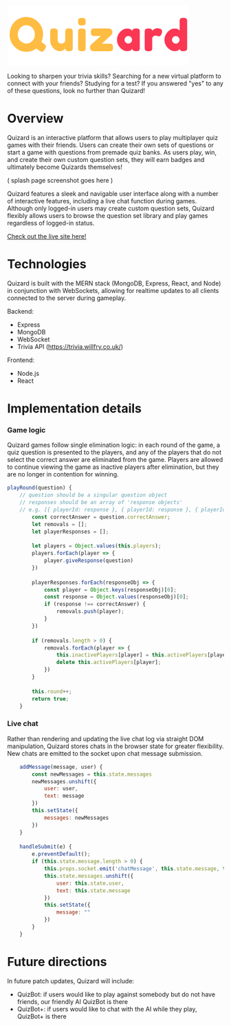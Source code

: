 ![logo](/frontend/src/assets/images/quizard-logo.png)

Looking to sharpen your trivia skills? Searching for a new virtual platform to connect with your friends? Studying for a test? If you answered "yes" to any of these questions, look no further than Quizard!

# Overview
Quizard is an interactive platform that allows users to play multiplayer quiz games with their friends. Users can create their own sets of questions or start a game with questions from premade quiz banks. As users play, win, and create their own custom question sets, they will earn badges and ultimately become Quizards themselves!

( splash page screenshot goes here )

Quizard features a sleek and navigable user interface along with a number of interactive features, including a live chat function during games. Although only logged-in users may create custom question sets, Quizard flexibly allows users to browse the question set library and play games regardless of logged-in status.

[Check out the live site here!](https://quizard-aa.herokuapp.com/)

# Technologies
Quizard is built with the MERN stack (MongoDB, Express, React, and Node) in conjunction with WebSockets, allowing for realtime updates to all clients connected to the server during gameplay. 

Backend:
- Express
- MongoDB
- WebSocket
- Trivia API (https://trivia.willfry.co.uk/)

Frontend:
- Node.js
- React

# Implementation details

### Game logic
Quizard games follow single elimination logic: in each round of the game, a quiz question is presented to the players, and any of the players that do not select the correct answer are eliminated from the game. Players are allowed to continue viewing the game as inactive players after elimination, but they are no longer in contention for winning.

```javascript
playRound(question) {
    // question should be a singular question object
    // responses should be an array of 'response objects'
    // e.g. [{ playerId: response }, { playerId: response }, { playerId: response }]
        const correctAnswer = question.correctAnswer;
        let removals = [];
        let playerResponses = [];

        let players = Object.values(this.players);
        players.forEach(player => {
            player.giveResponse(question)
        })

        playerResponses.forEach(responseObj => {
            const player = Object.keys(responseObj)[0];
            const response = Object.values(responseObj)[0];
            if (response !== correctAnswer) {
                removals.push(player);
            }
        })

        if (removals.length > 0) {
            removals.forEach(player => {
                this.inactivePlayers[player] = this.activePlayers[player];
                delete this.activePlayers[player];
            })
        }

        this.round++;
        return true;
    }
   ```

### Live chat
Rather than rendering and updating the live chat log via straight DOM manipulation, Quizard stores chats in the browser state for greater flexibility. New chats are emitted to the socket upon chat message submission.
```javascript
    addMessage(message, user) {
        const newMessages = this.state.messages
        newMessages.unshift({
            user: user,
            text: message
        })
        this.setState({
            messages: newMessages
        })
    }

    handleSubmit(e) {
        e.preventDefault();
        if (this.state.message.length > 0) {
            this.props.socket.emit('chatMessage', this.state.message, this.state.user, this.state.roomId)
            this.state.messages.unshift({
                user: this.state.user,
                text: this.state.message
            })
            this.setState({
                message: ""
            })
        }
    }

```

# Future directions
In future patch updates, Quizard will include:
- QuizBot: if users would like to play against somebody but do not have friends, our friendly AI QuizBot is there
- QuizBot+: if users would like to chat with the AI while they play, QuizBot+ is there
